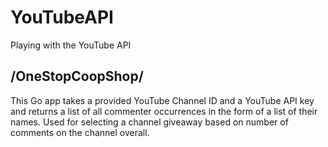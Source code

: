 # YouTubeAPI
Playing with the YouTube API


## /OneStopCoopShop/
This Go app takes a provided YouTube Channel ID and a YouTube API key and returns a list of all commenter occurrences in the form of a list of their names. Used for selecting a channel giveaway based on number of comments on the channel overall.
